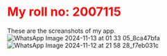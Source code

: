 <h1 style="color: red; font-weight: bold;">My roll no: 2007115</h1>



These are the screanshots of my app.
![WhatsApp Image 2024-11-13 at 01 33 05_8ca47bfa](https://github.com/user-attachments/assets/1ccb46db-4749-418d-839f-669095c26c36)
![WhatsApp Image 2024-11-12 at 21 58 28_f7eb031c](https://github.com/user-attachments/assets/3a4f0680-fc38-45e0-b735-8c1356a61b43)
